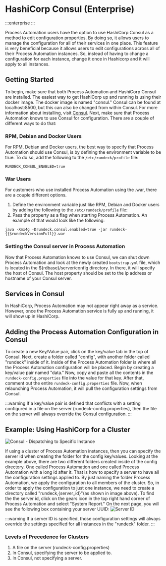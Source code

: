 # HashiCorp Consul (Enterprise)

:::enterprise
:::

Process Automation users have the option to use HashiCorp Consul as a method to edit configuration properties. By doing so, it allows users to manage the configuration for all of their services in one place. This feature is very beneficial because it allows users to edit configurations across all of their Process Automation instances. So, instead of having to change a configuration for each instance, change it once in Hashicorp and it will apply to all instances.  

## Getting Started

To begin, make sure that both Process Automation and HashiCorp Consul are installed. The easiest way to get HashiCorp up and running is using their docker image. The docker image is named "consul." Consul can be found at localhost:8500, but this can also be changed from within Consul. For more information about installing, visit [Consul](https://www.consul.io/docs/install).
Next, make sure that Process Automation knows to use Consul for configuration. There are a couple of different ways to do that:

### RPM, Debian and Docker Users

For RPM, Debian and Docker users, the best way to specify that Process Automation should use Consul, is by defining the environment variable to be true. To do so, add the following to the `/etc/rundeck/profile` file:
```
RUNDECK_CONSUL_ENABLED=true
```

### War Users

For customers who use installed Process Automation using the .war, there are a couple different options.
1. Define the environment variable just like RPM, Debian and Docker users by adding the following to the `/etc/rundeck/profile` file:
2. Pass the property as a flag when starting Process Automation. An example of that would look like the following:
```
java -Xmx4g -Drundeck.consul.enabled=true -jar rundeck-{{$rundeckVersionFull}}.war
```

### Setting the Consul server in Process Automation

Now that Process Automation knows to use Consul, we can shut down Process Automation and look at the newly created `bootstrap.yml` file, which is located in the ${rdbase}/server/config directory. In there, it will specify the host of Consul. The host property should be set to the ip address or hostname of your Consul server.

## Services in Consul

In HashiCorp, Process Automation may not appear right away as a service. However, once the Process Automation service is fully up and running, it will show up in HashiCorp.

## Adding the Process Automation Configuration in Consul

To create a new Key/Value pair, click on the key/value tab in the top of Consul. Next, create a folder called "config", with another folder called "rundeck" inside of it. Inside of the Process Automation folder is where all the Process Automation configuration will be placed. Begin by creating a key/value pair named "data." Now, copy and paste all the contents in the `rundeck-config.properties` file into the value for that key. After that, comment out the entire `rundeck-config.properties` file. Now, when relaunching Process Automation, it will pull the configuration settings from Consul.

:::warning
If a key/value pair is defined that conflicts with a setting configured in a file on the server (rundeck-config.properties), then the file on the server will always override the Consul configuration.
:::

## Example: Using HashiCorp for a Cluster

![Consul - Dispatching to Specific Instance](/assets/img/rundeck-server-id.png)

If using a cluster of Process Automation instances, then you can specify the server id when creating the folder for the config key/values. Looking at the example above, there are two different folders created inside of the config directory. One called Process Automation and one called Process Automation with a long id after it. That is how to specify a server to have all the configuration settings applied to. By just naming the folder Process Automation, we apply the configuration to all members of the cluster. So, in order to apply the configuration to just one instance, we need to create a directory called "rundeck,{server_id}"(as shown in image above). To find the the server id, click on the gears icon in the top right hand corner of Process Automation and select "System Report." On the next page, you will see the following box containing your server UUID:
![Server ID](/assets/img/server-id-location.png)

:::warning
If a server ID is specified, those configuration settings will always override the settings specified for all instances in the "rundeck" folder.
:::

### Levels of Precedence for Clusters
1. A file on the server (rundeck-config.properties)
2. In Consul, specifying the server to be applied to.
3. In Consul, not specifying a server.
